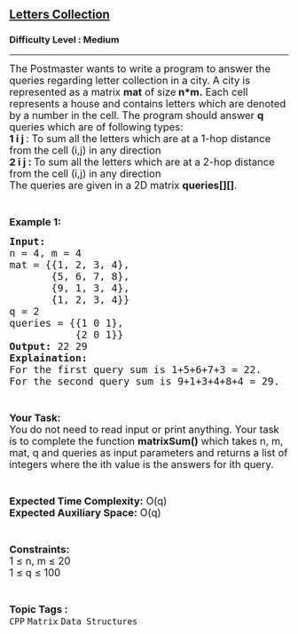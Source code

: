 <h2><a href="https://practice.geeksforgeeks.org/problems/c-letters-collection4552/1?page=1&difficulty[]=1&category[]=CPP&sortBy=submissions">Letters Collection</a></h2><h3>Difficulty Level : Medium</h3><hr><div class="problems_problem_content__Xm_eO"><p><span style="font-size:18px">The Postmaster wants&nbsp;to write a program to answer the queries regarding letter collection in a city. A city is represented as a matrix <strong>mat</strong> of size<strong> n*m.</strong> Each cell represents a house and contains letters which are denoted by a number in the&nbsp;cell. The program should answer&nbsp;<strong>q </strong>queries which are of following types:<br>
<strong>1 i j&nbsp;</strong>: To sum all the letters which are at a 1-hop distance from the cell (i,j) in any direction<br>
<strong>2 i j :&nbsp;</strong>To sum all the letters which are at a 2-hop distance from the cell (i,j) in any direction&nbsp;<br>
The queries are given in a 2D matrix&nbsp;<strong>queries[][]</strong>.</span></p>

<p>&nbsp;</p>

<p><strong><span style="font-size:18px">Example 1:</span></strong></p>

<pre><span style="font-size:18px"><strong>Input:</strong> 
n = 4, m = 4
mat = {{1, 2, 3, 4}, 
&nbsp;      {5, 6, 7, 8}, 
&nbsp;      {9, 1, 3, 4}, 
&nbsp;      {1, 2, 3, 4}}
q = 2
queries = {{1 0 1}, 
&nbsp;          {2 0 1}}
<strong>Output:</strong> 22 29
<strong>Explaination:</strong> 
For the first query sum is 1+5+6+7+3 = 22. 
For the second query sum is 9+1+3+4+8+4 = 29.</span></pre>

<p>&nbsp;</p>

<p><span style="font-size:18px"><strong>Your Task:</strong><br>
You do not need to&nbsp;read input or print anything. Your task is to complete the function <strong>matrixSum()</strong> which takes n, m, mat, q and queries as input parameters and returns a list of integers where the ith value is the answers for ith query.</span></p>

<p>&nbsp;</p>

<p><span style="font-size:18px"><strong>Expected Time Complexity:</strong> O(q)<br>
<strong>Expected Auxiliary Space:</strong> O(q)</span></p>

<p>&nbsp;</p>

<p><span style="font-size:18px"><strong>Constraints:</strong><br>
1 ≤ n, m ≤ 20<br>
1 ≤ q ≤ 100&nbsp;</span></p>
</div><br><p><span style=font-size:18px><strong>Topic Tags : </strong><br><code>CPP</code>&nbsp;<code>Matrix</code>&nbsp;<code>Data Structures</code>&nbsp;